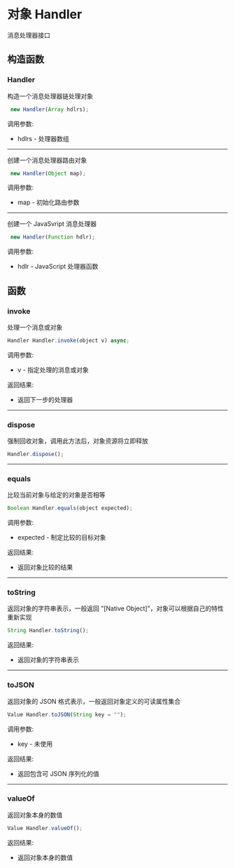 # 对象 Handler
消息处理器接口

## 构造函数
        
### Handler
构造一个消息处理器链处理对象
```JavaScript
 new Handler(Array hdlrs);
```

调用参数:
* hdlrs - 处理器数组

--------------------------
创建一个消息处理器路由对象
```JavaScript
 new Handler(Object map);
```

调用参数:
* map - 初始化路由参数

--------------------------
创建一个 JavaSvript 消息处理器
```JavaScript
 new Handler(Function hdlr);
```

调用参数:
* hdlr - JavaScript 处理器函数

## 函数
        
### invoke
处理一个消息或对象
```JavaScript
Handler Handler.invoke(object v) async;
```

调用参数:
* v - 指定处理的消息或对象

返回结果:
* 返回下一步的处理器

--------------------------
### dispose
强制回收对象，调用此方法后，对象资源将立即释放
```JavaScript
Handler.dispose();
```

--------------------------
### equals
比较当前对象与给定的对象是否相等
```JavaScript
Boolean Handler.equals(object expected);
```

调用参数:
* expected - 制定比较的目标对象

返回结果:
* 返回对象比较的结果

--------------------------
### toString
返回对象的字符串表示，一般返回 "[Native Object]"，对象可以根据自己的特性重新实现
```JavaScript
String Handler.toString();
```

返回结果:
* 返回对象的字符串表示

--------------------------
### toJSON
返回对象的 JSON 格式表示，一般返回对象定义的可读属性集合
```JavaScript
Value Handler.toJSON(String key = "");
```

调用参数:
* key - 未使用

返回结果:
* 返回包含可 JSON 序列化的值

--------------------------
### valueOf
返回对象本身的数值
```JavaScript
Value Handler.valueOf();
```

返回结果:
* 返回对象本身的数值

